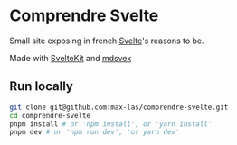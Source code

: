 # Comprendre Svelte

Small site exposing in french [Svelte](https://svelte.dev/)'s reasons to be.

Made with [SvelteKit](https://kit.svelte.dev/) and [mdsvex](https://mdsvex.com/)

## Run locally

```bash
git clone git@github.com:max-las/comprendre-svelte.git
cd comprendre-svelte
pnpm install # or 'npm install', or 'yarn install'
pnpm dev # or 'npm run dev', 'or yarn dev'
```
